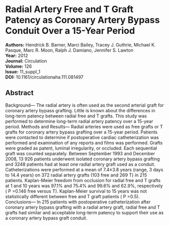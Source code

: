 # Radial Artery Free and T Graft Patency as Coronary Artery Bypass Conduit Over a 15-Year Period

**Authors:** Hendrick B. Barner, Marci Bailey, Tracey J. Guthrie, Michael K. Pasque, Marc R. Moon, Ralph J. Damiano, Jennifer S. Lawton  
**Year:** 2012  
**Journal:** Circulation  
**Volume:** 126  
**Issue:** 11_suppl_1  
**DOI:** 10.1161/circulationaha.111.081497  

## Abstract
Background—            The radial artery is often used as the second arterial graft for coronary artery bypass grafting. Little is known about the differences in long-term patency between radial free and T grafts. This study was performed to determine long-term radial artery patency over a 15-year period.                                Methods and Results—                          Radial arteries were used as free grafts or T grafts for coronary artery bypass grafting over a 15-year period. Patients were contacted to determine if postoperative cardiac catheterization was performed and examination of any reports and films was performed. Grafts were graded as patent, luminal irregularity, or occluded. Each sequential graft was counted separately. Between September 1993 and December 2008, 13 926 patients underwent isolated coronary artery bypass grafting and 3248 patients had at least one radial artery graft used as a conduit. Catheterizations were performed at a mean of 7.4±3.8 years (range, 3 days to 14.4 years) on 372 radial artery grafts (103 free and 269 T) in 215 patients. Kaplan-Meier freedom from occlusion for radial free and T grafts at 1 and 10 years was 97.1% and 75.4% and 99.6% and 62.9%, respectively (              P              =0.146 free versus T). Kaplan-Meier survival to 15 years was not statistically different between free and T graft patients (              P              =0.5).                                            Conclusions—            In 215 patients with postoperative catheterization after coronary artery bypass grafting with a radial artery graft, radial free and T grafts had similar and acceptable long-term patency to support their use as a coronary artery bypass graft conduit.


